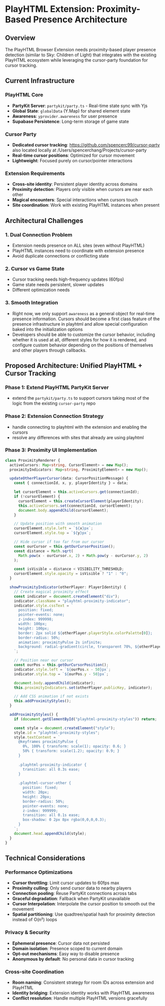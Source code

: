 # PlayHTML Extension: Proximity-Based Presence Architecture

## Overview

The PlayHTML Browser Extension needs proximity-based player presence detection (similar to Sky: Children of Light) that integrates with the existing PlayHTML ecosystem while leveraging the cursor-party foundation for cursor tracking.

## Current Infrastructure

### PlayHTML Core

- **PartyKit Server**: `partykit/party.ts` - Real-time state sync with Yjs
- **Global State**: `globalData` (Y.Map) for shared element state
- **Awareness**: `yprovider.awareness` for user presence
- **Supabase Persistence**: Long-term storage of game state

### Cursor Party

- **Dedicated cursor tracking**: https://github.com/spencerc99/cursor-party also located locally at /Users/spencerchang/Projects/cursor-party
- **Real-time cursor positions**: Optimized for cursor movement
- **Lightweight**: Focused purely on cursor/pointer interactions

### Extension Requirements

- **Cross-site identity**: Persistent player identity across domains
- **Proximity detection**: Players only visible when cursors are near each other
- **Magical encounters**: Special interactions when cursors touch
- **Site coordination**: Work with existing PlayHTML instances when present

## Architectural Challenges

### 1. **Dual Connection Problem**

- Extension needs presence on ALL sites (even without PlayHTML)
- PlayHTML instances need to coordinate with extension presence
- Avoid duplicate connections or conflicting state

### 2. **Cursor vs Game State**

- Cursor tracking needs high-frequency updates (60fps)
- Game state needs persistent, slower updates
- Different optimization needs

### 3. **Smooth Integration**

- Right now, we only support `awareness` as a general object for real-time presence information. Cursors should become a first class feature of the presence infrastructure in playhtml and allow special configuration baked into the initialization options
- Developers should be able to customize the cursor behavior, including whether it is used at all, different styles for how it is rendered, and configure custom behavior depending on the positions of themselves and other players through callbacks.

## Proposed Architecture: Unified PlayHTML + Cursor Tracking

### Phase 1: Extend PlayHTML PartyKit Server

- extend the `partykit/party.ts` to support cursors taking most of the logic from the existing `cursor-party` repo

### Phase 2: Extension Connection Strategy

- handle connecting to playhtml with the extension and enabling the cursors
- resolve any differences with sites that already are using playhtml

### Phase 3: Proximity UI Implementation

```typescript
class ProximityRenderer {
  activeCursors: Map<string, CursorElement> = new Map();
  proximityIndicators: Map<string, ProximityElement> = new Map();

  updateOtherPlayerCursor(data: CursorPositionMessage) {
    const { connectionId, x, y, playerIdentity } = data;

    let cursorElement = this.activeCursors.get(connectionId);
    if (!cursorElement) {
      cursorElement = this.createCursorElement(playerIdentity);
      this.activeCursors.set(connectionId, cursorElement);
      document.body.appendChild(cursorElement);
    }

    // Update position with smooth animation
    cursorElement.style.left = `${x}px`;
    cursorElement.style.top = `${y}px`;

    // Hide cursor if too far from our cursor
    const ourCursor = this.getOurCursorPosition();
    const distance = Math.sqrt(
      Math.pow(x - ourCursor.x, 2) + Math.pow(y - ourCursor.y, 2)
    );

    const isVisible = distance < VISIBILITY_THRESHOLD;
    cursorElement.style.opacity = isVisible ? "1" : "0";
  }

  showProximityIndicator(otherPlayer: PlayerIdentity) {
    // Create magical proximity effect
    const indicator = document.createElement("div");
    indicator.className = "playhtml-proximity-indicator";
    indicator.style.cssText = `
      position: fixed;
      pointer-events: none;
      z-index: 999998;
      width: 100px;
      height: 100px;
      border: 2px solid ${otherPlayer.playerStyle.colorPalette[0]};
      border-radius: 50%;
      animation: proximityPulse 2s infinite;
      background: radial-gradient(circle, transparent 70%, ${otherPlayer.playerStyle.colorPalette[0]}20);
    `;

    // Position near our cursor
    const ourPos = this.getOurCursorPosition();
    indicator.style.left = `${ourPos.x - 50}px`;
    indicator.style.top = `${ourPos.y - 50}px`;

    document.body.appendChild(indicator);
    this.proximityIndicators.set(otherPlayer.publicKey, indicator);

    // Add CSS animation if not exists
    this.addProximityStyles();
  }

  addProximityStyles() {
    if (document.getElementById("playhtml-proximity-styles")) return;

    const style = document.createElement("style");
    style.id = "playhtml-proximity-styles";
    style.textContent = `
      @keyframes proximityPulse {
        0%, 100% { transform: scale(1); opacity: 0.6; }
        50% { transform: scale(1.2); opacity: 0.9; }
      }
      
      .playhtml-proximity-indicator {
        transition: all 0.3s ease;
      }
      
      .playhtml-cursor-other {
        position: fixed;
        width: 20px;
        height: 20px;
        border-radius: 50%;
        pointer-events: none;
        z-index: 999999;
        transition: all 0.1s ease;
        box-shadow: 0 2px 8px rgba(0,0,0,0.3);
      }
    `;
    document.head.appendChild(style);
  }
}
```

## Technical Considerations

### Performance Optimizations

- **Cursor throttling**: Limit cursor updates to 60fps max
- **Proximity culling**: Only send cursor data to nearby players
- **Connection pooling**: Reuse PartyKit connections across tabs
- **Graceful degradation**: Fallback when PartyKit unavailable
- **Cursor Interpolation**: Interpolate the cursor position to smooth out the movement
- **Spatial partitioning**: Use quadtree/spatial hash for proximity detection instead of O(n²) loops

### Privacy & Security

- **Ephemeral presence**: Cursor data not persisted
- **Domain isolation**: Presence scoped to current domain
- **Opt-out mechanisms**: Easy way to disable presence
- **Anonymous by default**: No personal data in cursor tracking

### Cross-site Coordination

- **Room naming**: Consistent strategy for room IDs across extension and PlayHTML
- **Identity bridging**: Extension identity works with PlayHTML awareness
- **Conflict resolution**: Handle multiple PlayHTML versions gracefully
